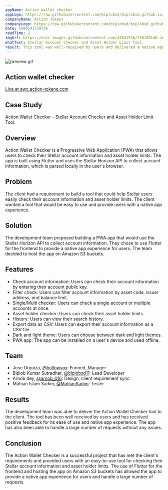 ```yaml
---
appName: Action wallet checker
appLogo: https://raw.githubusercontent.com/biplobsd/biplobsd.github.io/data/images/awc-logo.png
companyName: Action Tokens
companyLogo: https://raw.githubusercontent.com/biplobsd/biplobsd.github.io/data/images/logos/action-tokens.png
date: 1680541759736
readTime: 2
imgUrl: https://user-images.githubusercontent.com/43641536/230180140-a0552cd5-3823-409e-92a9-fe33d5082d13.gif
whatText: Stellar Account Checker and Asset Holder Limit Tool.
result: This tool was well-received by users and delivered a native app experience, meeting the client's requirements.
---
```


![preview gif](https://user-images.githubusercontent.com/43641536/230180140-a0552cd5-3823-409e-92a9-fe33d5082d13.gif)

## Action wallet checker

<a href="https://awc.action-tokens.com" target="_blank">Live at awc.action-tokens.com</a>

## Case Study

Action Wallet Checker - Stellar Account Checker and Asset Holder Limit Tool.

## Overview

Action Wallet Checker is a Progressive Web Application (PWA) that allows users to check their Stellar account information and asset holder limits. The app is built using Flutter and uses the Stellar Horizon API to collect account information, which is parsed locally in the user's browser.

## Problem

The client had a requirement to build a tool that could help Stellar users easily check their account information and asset holder limits. The client wanted a tool that would be easy to use and provide users with a native app experience.

## Solution

The development team proposed building a PWA app that would use the Stellar Horizon API to collect account information. They chose to use Flutter for the frontend to provide a native app experience for users. The team decided to host the app on Amazon S3 buckets.

## Features

- Check account information: Users can check their account information by entering their account public key.
- Filter check: Users can filter account information by asset code, issuer address, and balance limit.
- Single/Multi checker: Users can check a single account or multiple accounts at once.
- Asset holder checker: Users can check their asset holder limits.
- History: Users can view their search history.
- Export data as CSV: Users can export their account information as a CSV file.
- Dark and light theme: Users can choose between dark and light themes.
- PWA app: The app can be installed on a user's device and used offline.

## Team

- Jose Urquiza, <a href='https://twitter.com/@hollowvox'>@hollowvox</a>: Funned, Manager
- Biplob Kumar Sutradhar, <a href='https://twitter.com/@biplobsd11'>@biplobsd11</a>: Lead Developer
- Arnob dey, <a href='https://twitter.com/@arnob_016'>@arnob_016</a>: Design, client requirement sync
- Mahian Islam Sadim, <a href='https://github.com/MahianSadim'>@MahianSadim</a>: Tester

## Results

The development team was able to deliver the Action Wallet Checker tool to the client. The tool has been well received by users and has received positive feedback for its ease of use and native app experience. The app has also been able to handle a large number of requests without any issues.

## Conclusion

The Action Wallet Checker is a successful project that has met the client's requirements and provided users with an easy-to-use tool for checking their Stellar account information and asset holder limits. The use of Flutter for the frontend and hosting the app on Amazon S3 buckets has allowed the app to provide a native app experience for users and handle a large number of requests.
